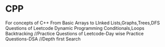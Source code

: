 # CPP
For concepts  of C++
From Basic Arrays to LInked Lists,Graphs,Trees,DFS
Questions of Leetcode
Dynamic Programming
Conditionals,Loops
Backtracking
//Practice Questions of Leetcode-Day wise Practice Questions-DSA
//Depth first Search

